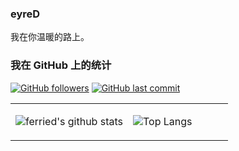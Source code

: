 ### eyreD

我在你温暖的路上。

### 我在 GitHub 上的统计
[![GitHub followers](https://img.shields.io/github/followers/eyreD?style=for-the-badge&color=blue)](https://github.com/gakkiyomi?tab=followers)
[![GitHub last commit](https://img.shields.io/github/last-commit/eyreD/gakkiyomi?label=update&style=for-the-badge&color=orange)](https://github.com/gakkiyomi/gakkiyomi)

<table>
<tr>
<td valign="top" width="54%">


![ferried's github stats](https://github-readme-stats.yxl76.vercel.app/api?username=eyreD&count_private=true&show_icons=true&theme=tokyonight)

</td>

<td valign="top" width="46%">


![Top Langs](https://github-readme-stats.yxl76.vercel.app/api/top-langs/?username=eyreD&layout=compact&theme=tokyonight)

</td>
</tr>
</table>
